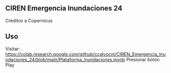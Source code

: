 ## CIREN Emergencia Inundaciones 24
Créditos a Copernicus
 
## Uso
Visitar: https://colab.research.google.com/github/ccalvocm/CIREN_Emergencia_Inundaciones_24/blob/main/Plataforma_inundaciones.ipynb
Presionar botón Play
